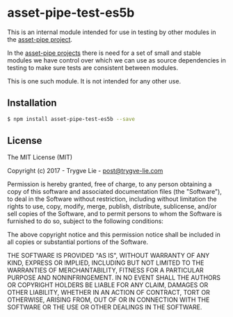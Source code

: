 # asset-pipe-test-es5b

This is an internal module intended for use in testing by other modules in the
[asset-pipe project][asset-pipe].

In the [asset-pipe projects][asset-pipe] there is need for a set of small and
stable modules we have control over which we can use as source dependencies in
testing to make sure tests are consistent between modules.

This is one such module. It is not intended for any other use.



## Installation

```bash
$ npm install asset-pipe-test-es5b --save
```



## License

The MIT License (MIT)

Copyright (c) 2017 - Trygve Lie - post@trygve-lie.com

Permission is hereby granted, free of charge, to any person obtaining a copy
of this software and associated documentation files (the "Software"), to deal
in the Software without restriction, including without limitation the rights
to use, copy, modify, merge, publish, distribute, sublicense, and/or sell
copies of the Software, and to permit persons to whom the Software is
furnished to do so, subject to the following conditions:

The above copyright notice and this permission notice shall be included in
all copies or substantial portions of the Software.

THE SOFTWARE IS PROVIDED "AS IS", WITHOUT WARRANTY OF ANY KIND, EXPRESS OR
IMPLIED, INCLUDING BUT NOT LIMITED TO THE WARRANTIES OF MERCHANTABILITY,
FITNESS FOR A PARTICULAR PURPOSE AND NONINFRINGEMENT. IN NO EVENT SHALL THE
AUTHORS OR COPYRIGHT HOLDERS BE LIABLE FOR ANY CLAIM, DAMAGES OR OTHER
LIABILITY, WHETHER IN AN ACTION OF CONTRACT, TORT OR OTHERWISE, ARISING FROM,
OUT OF OR IN CONNECTION WITH THE SOFTWARE OR THE USE OR OTHER DEALINGS IN
THE SOFTWARE.


[asset-pipe]: https://github.com/asset-pipe
